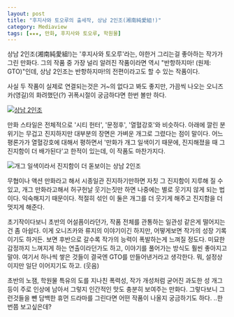 ```yaml
---
layout: post
title: "후지사와 토오루의 출세작, 상남 2인조(湘南純愛組!)"
category: Mediaview
tags: [★★★, 만화, 후지사와 토오루, 학원물]
---
```


상남 2인조(湘南純愛組!)는 '후지사와 토오루'라는, 야한거 그리는걸 좋아하는 작가가 그린 만화다.
그의 작품 중 가장 널리 알려진 작품이라면 역시 "반항하지마! (원제: GTO)"인데,
상남 2인조는 반항하지마!의 전편이라고도 할 수 있는 작품이다.

사실 두 작품이 실제로 연결되는것은 거~의 없다고 봐도 좋지만, 가끔씩 나오는 오니즈카(영길)의 화려했던(?) 귀폭시절이 궁금하다면 한번 볼만 하다.


[![상남 2인조](https://lh5.googleusercontent.com/-cmdvElmU3ng/VNUeUTo_9NI/AAAAAAAAO4U/cz791EzhYrc/s0/shonan-junai-gumi.png "상남 2인조는 일명 귀폭콤비인 인 오니즈카와 류지의 싸움과 방황의 이야기다.")](http://www.aladin.co.kr/shop/wproduct.aspx?ISBN=8925883732&ttbkey=ttbreznoa0249001&COPYPaper=1)


만화 스타일은 전체적으로 '시티 헌터', '문정후', '열혈강호'와 비슷하다. 아래에 깔린 분위기는 무겁고 진지하지만 대부분의 장면은 가벼운 개그로 그렸다는 점이 말이다. 어느 평론가가 열혈강호에 대해서 평하면서 '만화가 개그 일색이기 때문에, 진지해졌을 때 그 진지함이 더 배가된다'고 한적이 있는데, 이 작품도 마찬가지다.


![개그 일색이라서 진지함이 더 돋보이는 상남 2인조](https://lh5.googleusercontent.com/-KPuT1nJJE8M/VNUYkqEdIDI/AAAAAAAAO30/GOHe5FBe1dk/s0/shonan_15-018.jpg "상남 2인조도 시티 헌터, 문정후, 열혈강호와 같이 개그와 진지함이 잘 어우러진 부류다.")


무협이나 액션 만화라고 해서 시종일관 진지하기만하면 자칫 그 진지함이 지루해 질 수 있고, 개그 만화라고해서 허구헌날 웃기는짓만 하면 나중에는 별로 웃기지 않게 되는 법이다. 익숙해지기 때문이다. 적절히 섞인 이 둘은 개그를 더 웃기게 해주고 진지함을 더 멋지게 해준다.

초기작이다보니 초반의 어설픔이라던가, 작품 전체를 관통하는 일관성 같은게 떨어지는건 좀 아쉽다. 이게 오니즈카와 류지의 이야기이긴 하지만, 어떻게보면 작가의 성장 기록이기도 하거든. 보면 후반으로 갈수록 작가의 능력이 폭발하는게 느껴질 정도다. 미묘한 감정까지 느껴지게 하는 연출이라던가도 하고, 이야기를 풀어가는 방식도 훨씬 좋아지고 말야. 여기서 하나씩 쌓은 것들이 결국엔 GTO를 만들어낸거라고 생각한다. 뭐, 설정상이지만 일단 이어지기도 하고. (웃음)

초반의 노잼, 학원물 특유의 도를 지나친 폭력성, 작가 개성처럼 굳어진 과도한 성 개그 등이 주로 인상에 남아서 그렇지 인간적인 맛도 충분히 보여주는 만화다. 그렇다보니 그런것들을 뺀 담백한 휴먼 드라마를 그린다면 어떤 작품이 나올지 궁금하기도 하다. ..한번쯤 보고싶은데?